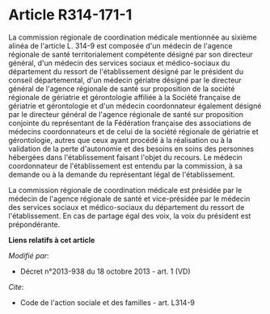 # Article R314-171-1

La commission régionale de coordination médicale mentionnée au sixième alinéa de l'article L. 314-9 est composée d'un médecin
de l'agence régionale de santé territorialement compétente désigné par son directeur général, d'un médecin des services
sociaux et médico-sociaux du département du ressort de l'établissement désigné par le président du conseil départemental,
d'un médecin gériatre désigné par le directeur général de l'agence régionale de santé sur proposition de la société régionale
de gériatrie et gérontologie affiliée à la Société française de gériatrie et gérontologie et d'un médecin coordonnateur
également désigné par le directeur général de l'agence régionale de santé sur proposition conjointe du représentant de la
Fédération française des associations de médecins coordonnateurs et de celui de la société régionale de gériatrie et
gérontologie, autres que ceux ayant procédé à la réalisation ou à la validation de la perte d'autonomie et des besoins en
soins des personnes hébergées dans l'établissement faisant l'objet du recours. Le médecin coordonnateur de l'établissement
est entendu par la commission, à sa demande ou à la demande du représentant légal de l'établissement. 

La commission régionale de coordination médicale est présidée par le médecin de l'agence régionale de santé et vice-présidée
par le médecin des services sociaux et médico-sociaux du département du ressort de l'établissement. En cas de partage égal
des voix, la voix du président est prépondérante.

**Liens relatifs à cet article**

_Modifié par_:

  - Décret n°2013-938 du 18 octobre 2013 - art. 1 (VD)

_Cite_:

  - Code de l'action sociale et des familles - art. L314-9
